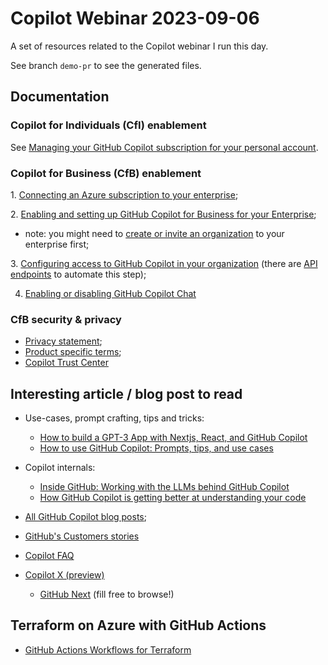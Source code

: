 # Copilot Webinar 2023-09-06

A set of resources related to the Copilot webinar I run this day.

See branch `demo-pr` to see the generated files.

## Documentation

### Copilot for Individuals (CfI) enablement

See [Managing your GitHub Copilot subscription for your personal account](https://docs.github.com/en/billing/managing-billing-for-github-copilot/managing-your-github-copilot-subscription-for-your-personal-account).

### Copilot for Business (CfB) enablement

1. [Connecting an Azure subscription to your enterprise]([url](https://docs.github.com/en/enterprise-cloud@latest/billing/managing-the-plan-for-your-github-account/connecting-an-azure-subscription));

2. [Enabling and setting up GitHub Copilot for Business for your Enterprise](https://docs.github.com/en/enterprise-cloud@latest/admin/policies/enforcing-policies-for-your-enterprise/enforcing-policies-for-github-copilot-in-your-enterprise#enforcing-a-policy-to-manage-the-use-of-github-copilot-for-business-in-your-enterprise);
  * note: you might need to [create or invite an organization](https://docs.github.com/en/enterprise-cloud@latest/admin/managing-accounts-and-repositories/managing-organizations-in-your-enterprise/adding-organizations-to-your-enterprise) to your enterprise first;

3. [Configuring access to GitHub Copilot in your organization](https://docs.github.com/en/enterprise-cloud@latest/copilot/configuring-github-copilot/configuring-github-copilot-settings-in-your-organization#configuring-access-to-github-copilot-in-your-organization) (there are [API endpoints](https://docs.github.com/en/enterprise-cloud@latest/rest/copilot?apiVersion=2022-11-28) to automate this step);

4. [Enabling or disabling GitHub Copilot Chat](https://docs.github.com/en/copilot/github-copilot-chat/using-github-copilot-chat#enabling-or-disabling-github-copilot-chat)


### CfB security & privacy

* [Privacy statement](https://docs.github.com/en/site-policy/privacy-policies/github-copilot-for-business-privacy-statement);
* [Product specific terms](https://github.com/customer-terms/github-copilot-product-specific-terms);
* [Copilot Trust Center](https://resources.github.com/copilot-trust-center/)
  
## Interesting article / blog post to read

- Use-cases, prompt crafting, tips and tricks:
  - [How to build a GPT-3 App with Nextjs, React, and GitHub Copilot](https://github.blog/2023-07-25-how-to-build-a-gpt-3-app-with-nextjs-react-and-github-copilot/)
  - [How to use GitHub Copilot: Prompts, tips, and use cases](https://github.blog/2023-06-20-how-to-write-better-prompts-for-github-copilot/)

- Copilot internals:
  - [Inside GitHub: Working with the LLMs behind GitHub Copilot](https://github.blog/2023-05-17-inside-github-working-with-the-llms-behind-github-copilot/)
  - [How GitHub Copilot is getting better at understanding your code](https://github.blog/2023-05-17-how-github-copilot-is-getting-better-at-understanding-your-code/)

- [All GitHub Copilot blog posts](https://github.blog/tag/github-copilot/); 
- [GitHub's Customers stories](https://github.com/customer-stories/all?feature=GitHub%2BCopilot#browse)
- [Copilot FAQ](https://github.com/features/copilot#faq)
- [Copilot X (preview)](https://github.com/features/preview/copilot-x)
  - [GitHub Next](https://githubnext.com/) (fill free to browse!)

## Terraform on Azure with GitHub Actions

* [GitHub Actions Workflows for Terraform](https://github.com/Azure-Samples/terraform-github-actions/)
